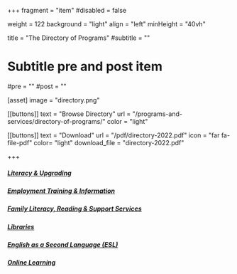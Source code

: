 +++
fragment = "item"
#disabled = false

weight = 122
background = "light"
align = "left"
minHeight = "40vh"

title = "The Directory of Programs"
#subtitle = ""

# Subtitle pre and post item
#pre = ""
#post = ""

[asset]
  image = "directory.png"

[[buttons]]
  text = "Browse Directory"
  url = "/programs-and-services/directory-of-programs/"
  color = "light"

[[buttons]]
  text = "Download"
  url = "/pdf/directory-2022.pdf"
  icon = "far fa-file-pdf"
  color= "light"
  download_file = "directory-2022.pdf"

+++

##### [Literacy & Upgrading](/programs-and-services/directory-of-programs/literacy-and-upgrading/)
##### [Employment Training & Information](/programs-and-services/directory-of-programs/employment-training-information/)  
##### [Family Literacy, Reading & Support Services](/programs-and-services/directory-of-programs/family-literacy-reading-and-support-services/)
##### [Libraries](/programs-and-services/directory-of-programs/libraries/)
##### [English as a Second Language (ESL)](/programs-and-services/directory-of-programs/esl/)
##### [Online Learning](/programs-and-services/directory-of-programs/online-learning/)